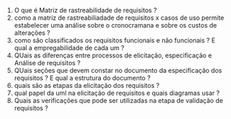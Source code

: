 1. O que é  Matriz de rastreabilidade de requisitos ?
1. como a matriz de rastreabiliadade de requisitos x casos de uso permite estabelecer uma análise sobre o cronocramana e sobre os custos de alterações ? 
1. como são classificados os requisitos funcionais e não funcionais ? E qual a empregabilidade de cada um ? 
1. QUais as diferenças entre processos de elicitação, especificação e Análise de requisitos ?
1. QUais seções que devem constar no documento da especificação dos requisitos ? E qual a estrutura do documento ?
1. quais são as etapas da elicitação dos requisitos ?
1. qual papel da uml na elicitação de requisitos e quais diagramas usar ?
1. Quais as verificações que pode ser utilizadas na etapa de validação de requisitos ?